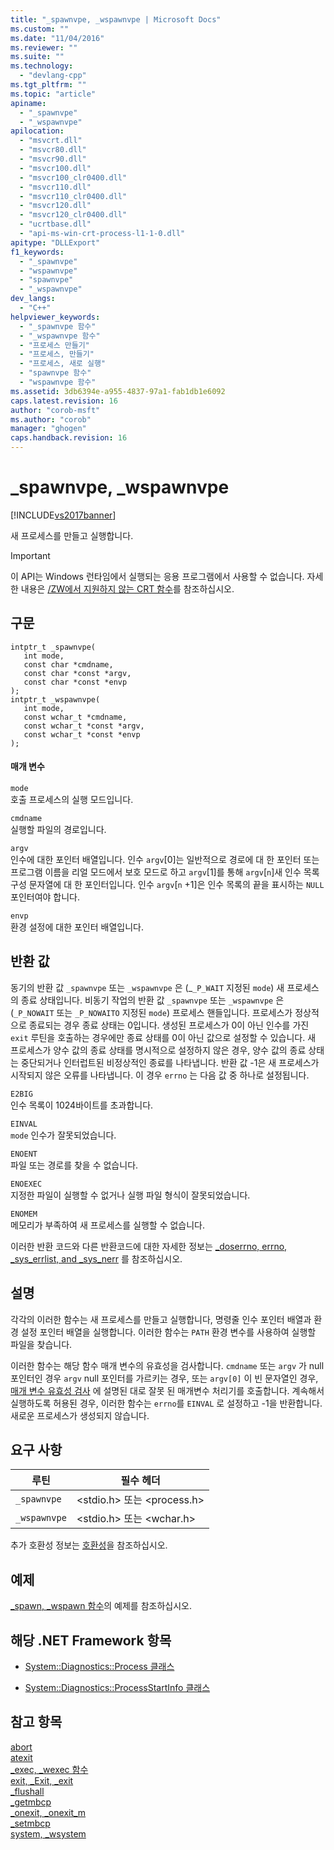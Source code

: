 ```yaml
---
title: "_spawnvpe, _wspawnvpe | Microsoft Docs"
ms.custom: ""
ms.date: "11/04/2016"
ms.reviewer: ""
ms.suite: ""
ms.technology: 
  - "devlang-cpp"
ms.tgt_pltfrm: ""
ms.topic: "article"
apiname: 
  - "_spawnvpe"
  - "_wspawnvpe"
apilocation: 
  - "msvcrt.dll"
  - "msvcr80.dll"
  - "msvcr90.dll"
  - "msvcr100.dll"
  - "msvcr100_clr0400.dll"
  - "msvcr110.dll"
  - "msvcr110_clr0400.dll"
  - "msvcr120.dll"
  - "msvcr120_clr0400.dll"
  - "ucrtbase.dll"
  - "api-ms-win-crt-process-l1-1-0.dll"
apitype: "DLLExport"
f1_keywords: 
  - "_spawnvpe"
  - "wspawnvpe"
  - "spawnvpe"
  - "_wspawnvpe"
dev_langs: 
  - "C++"
helpviewer_keywords: 
  - "_spawnvpe 함수"
  - "_wspawnvpe 함수"
  - "프로세스 만들기"
  - "프로세스, 만들기"
  - "프로세스, 새로 실행"
  - "spawnvpe 함수"
  - "wspawnvpe 함수"
ms.assetid: 3db6394e-a955-4837-97a1-fab1db1e6092
caps.latest.revision: 16
author: "corob-msft"
ms.author: "corob"
manager: "ghogen"
caps.handback.revision: 16
---
```

# _spawnvpe, _wspawnvpe
[!INCLUDE[vs2017banner](../../assembler/inline/includes/vs2017banner.md)]

새 프로세스를 만들고 실행합니다.  
  
> [!IMPORTANT]
>  이 API는 Windows 런타임에서 실행되는 응용 프로그램에서 사용할 수 없습니다.  자세한 내용은 [\/ZW에서 지원하지 않는 CRT 함수](http://msdn.microsoft.com/library/windows/apps/jj606124.aspx)를 참조하십시오.  
  
## 구문  
  
```  
intptr_t _spawnvpe(  
   int mode,  
   const char *cmdname,  
   const char *const *argv,  
   const char *const *envp   
);  
intptr_t _wspawnvpe(  
   int mode,  
   const wchar_t *cmdname,  
   const wchar_t *const *argv,  
   const wchar_t *const *envp   
);  
```  
  
#### 매개 변수  
 `mode`  
 호출 프로세스의 실행 모드입니다.  
  
 `cmdname`  
 실행할 파일의 경로입니다.  
  
 `argv`  
 인수에 대한 포인터 배열입니다.  인수 `argv`\[0\]는 일반적으로 경로에 대 한 포인터 또는 프로그램 이름을 리얼 모드에서 보호 모드로 하고 `argv`\[1\]를 통해 `argv`\[`n`\]새 인수 목록 구성 문자열에 대 한 포인터입니다.  인수 `argv`\[`n` \+1\]은 인수 목록의 끝을 표시하는 `NULL` 포인터여야 합니다.  
  
 `envp`  
 환경 설정에 대한 포인터 배열입니다.  
  
## 반환 값  
 동기의 반환 값 `_spawnvpe` 또는 `_wspawnvpe` 은 \(\_`_P_WAIT` 지정된 `mode`\) 새 프로세스의 종료 상태입니다.  비동기 작업의 반환 값 `_spawnvpe` 또는 `_wspawnvpe` 은 \(`_P_NOWAIT` 또는 `_P_NOWAITO` 지정된 `mode`\) 프로세스 핸들입니다.  프로세스가 정상적으로 종료되는 경우 종료 상태는 0입니다.  생성된 프로세스가 0이 아닌 인수를 가진 `exit` 루틴을 호출하는 경우에만 종료 상태를 0이 아닌 값으로 설정할 수 있습니다.  새 프로세스가 양수 값의 종료 상태를 명시적으로 설정하지 않은 경우, 양수 값의 종료 상태는 중단되거나 인터럽트된 비정상적인 종료를 나타냅니다.  반환 값 \-1은 새 프로세스가 시작되지 않은 오류를 나타냅니다.  이 경우 `errno` 는 다음 값 중 하나로 설정됩니다.  
  
 `E2BIG`  
 인수 목록이 1024바이트를 초과합니다.  
  
 `EINVAL`  
 `mode` 인수가 잘못되었습니다.  
  
 `ENOENT`  
 파일 또는 경로를 찾을 수 없습니다.  
  
 `ENOEXEC`  
 지정한 파일이 실행할 수 없거나 실행 파일 형식이 잘못되었습니다.  
  
 `ENOMEM`  
 메모리가 부족하여 새 프로세스를 실행할 수 없습니다.  
  
 이러한 반환 코드와 다른 반환코드에 대한 자세한 정보는 [\_doserrno, errno, \_sys\_errlist, and \_sys\_nerr](../../c-runtime-library/errno-doserrno-sys-errlist-and-sys-nerr.md) 를 참조하십시오.  
  
## 설명  
 각각의 이러한 함수는 새 프로세스를 만들고 실행합니다, 명령줄 인수 포인터 배열과 환경 설정 포인터 배열을 실행합니다.  이러한 함수는 `PATH` 환경 변수를 사용하여 실행할 파일을 찾습니다.  
  
 이러한 함수는 해당 함수 매개 변수의 유효성을 검사합니다.  `cmdname` 또는 `argv` 가 null 포인터인 경우 `argv` null 포인터를 가르키는 경우, 또는 `argv[0]` 이 빈 문자열인 경우, [매개 변수 유효성 검사](../../c-runtime-library/parameter-validation.md) 에 설명된 대로 잘못 된 매개변수 처리기를 호출합니다.  계속해서 실행하도록 허용된 경우, 이러한 함수는 `errno`를 `EINVAL` 로 설정하고 \-1을 반환합니다.  새로운 프로세스가 생성되지 않습니다.  
  
## 요구 사항  
  
|루틴|필수 헤더|  
|--------|-----------|  
|`_spawnvpe`|\<stdio.h\> 또는 \<process.h\>|  
|`_wspawnvpe`|\<stdio.h\> 또는 \<wchar.h\>|  
  
 추가 호환성 정보는 [호환성](../../c-runtime-library/compatibility.md)을 참조하십시오.  
  
## 예제  
 [\_spawn, \_wspawn 함수](../../c-runtime-library/spawn-wspawn-functions.md)의 예제를 참조하십시오.  
  
## 해당 .NET Framework 항목  
  
-   [System::Diagnostics::Process 클래스](https://msdn.microsoft.com/en-us/library/system.diagnostics.process.aspx)  
  
-   [System::Diagnostics::ProcessStartInfo 클래스](https://msdn.microsoft.com/en-us/library/system.diagnostics.processstartinfo.aspx)  
  
## 참고 항목  
 [abort](../../c-runtime-library/reference/abort.md)   
 [atexit](../../c-runtime-library/reference/atexit.md)   
 [\_exec, \_wexec 함수](../../c-runtime-library/exec-wexec-functions.md)   
 [exit, \_Exit, \_exit](../../c-runtime-library/reference/exit-exit-exit.md)   
 [\_flushall](../../c-runtime-library/reference/flushall.md)   
 [\_getmbcp](../../c-runtime-library/reference/getmbcp.md)   
 [\_onexit, \_onexit\_m](../../c-runtime-library/reference/onexit-onexit-m.md)   
 [\_setmbcp](../../c-runtime-library/reference/setmbcp.md)   
 [system, \_wsystem](../../c-runtime-library/reference/system-wsystem.md)